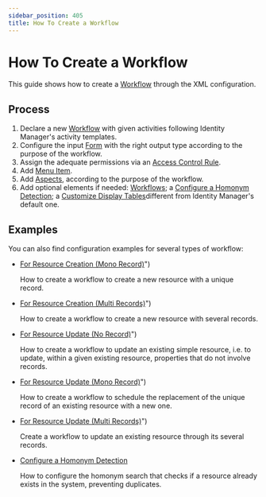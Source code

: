 ```yaml
---
sidebar_position: 405
title: How To Create a Workflow
---
```


# How To Create a Workflow

This guide shows how to create a [Workflow](../../toolkit/xml-configuration/workflows/workflow/index "Workflow") through the XML configuration.

## Process

1. Declare a new [Workflow](../../toolkit/xml-configuration/workflows/workflow/index "Workflow") with given activities following Identity Manager's activity templates.
2. Configure the input [Form](../../toolkit/xml-configuration/user-interface/form/index "Form") with the right output type according to the purpose of the workflow.
3. Assign the adequate permissions via an [Access Control Rule](../../toolkit/xml-configuration/access-control/accesscontrolrule/index "Access Control Rule").
4. Add [Menu Item](../../toolkit/xml-configuration/user-interface/menuitem/index "Menu Item").
5. Add [Aspects](../../toolkit/xml-configuration/workflows/aspects/index "Aspects"), according to the purpose of the workflow.
6. Add optional elements if needed: [Workflows](../index "Workflows"); a [Configure a Homonym Detection](configure-homonym-test/index "Configure a Homonym Detection"); a [Customize Display Tables](../../ui/how-tos/custom-display-table/index)different from Identity Manager's default one.

## Examples

You can also find configuration examples for several types of workflow:

* [For Resource Creation (Mono Record)](workflow-create-mono/index)")

  How to create a workflow to create a new resource with a unique record.
* [For Resource Creation (Multi Records)](workflow-create-multi/index)")

  How to create a workflow to create a new resource with several records.
* [For Resource Update (No Record)](workflow-update-resource/index)")

  How to create a workflow to update an existing simple resource, i.e. to update, within a given existing resource, properties that do not involve records.
* [For Resource Update (Mono Record)](workflow-update-mono/index)")

  How to create a workflow to schedule the replacement of the unique record of an existing resource with a new one.
* [For Resource Update (Multi Records)](workflow-update-multi/index)")

  Create a workflow to update an existing resource through its several records.
* [Configure a Homonym Detection](configure-homonym-test/index "Configure a Homonym Detection")

  How to configure the homonym search that checks if a resource already exists in the system, preventing duplicates.